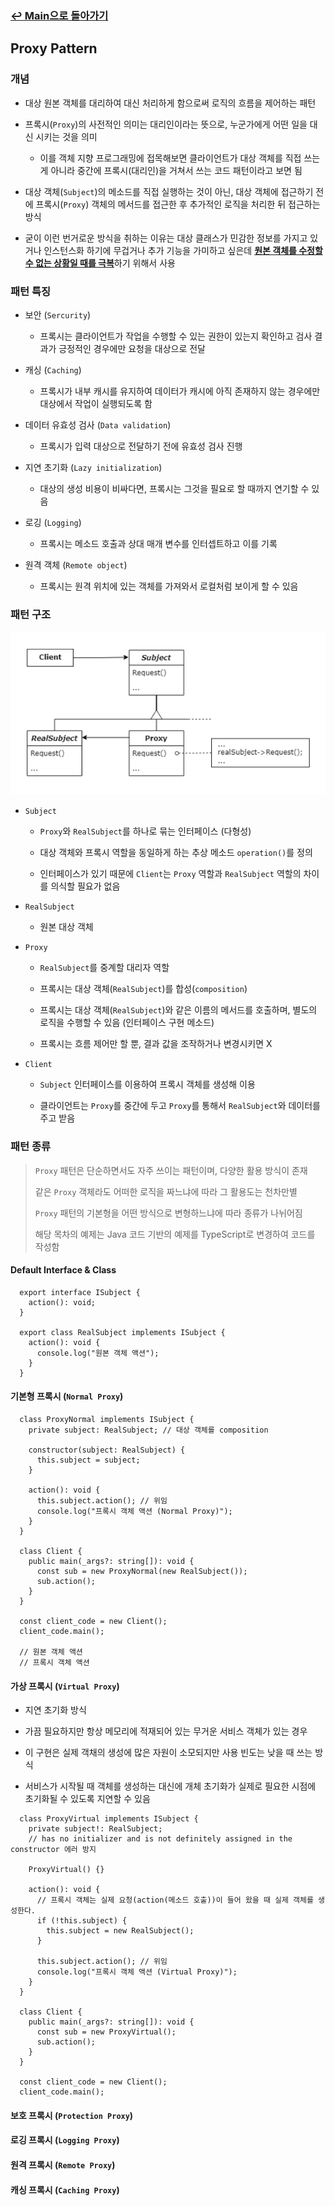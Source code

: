 ### [↩︎ Main으로 돌아가기](../../README.md)

## Proxy Pattern

### 개념

- 대상 원본 객체를 대리하여 대신 처리하게 함으로써 로직의 흐름을 제어하는 패턴

- 프록시(`Proxy`)의 사전적인 의미는 대리인이라는 뜻으로, 누군가에게 어떤 일을 대신 시키는 것을 의미

  - 이를 객체 지향 프로그래밍에 접목해보면 클라이언트가 대상 객체를 직접 쓰는게 아니라 중간에 프록시(대리인)을 거쳐서 쓰는 코드 패턴이라고 보면 됨

- 대상 객체(`Subject`)의 메소드를 직접 실행하는 것이 아닌, 대상 객체에 접근하기 전에 프록시(`Proxy`) 객체의 메서드를 접근한 후 추가적인 로직을 처리한 뒤 접근하는 방식

- 굳이 이런 번거로운 방식을 취하는 이유는 대상 클래스가 민감한 정보를 가지고 있거나 인스턴스화 하기에 무겁거나 추가 기능을 가미하고 싶은데 <b><u>원본 객체를 수정할 수 없는 상황일 때를 극복</u></b>하기 위해서 사용

### 패턴 특징

- 보안 (`Sercurity`)

  - 프록시는 클라이언트가 작업을 수행할 수 있는 권한이 있는지 확인하고 검사 결과가 긍정적인 경우에만 요청을 대상으로 전달

- 캐싱 (`Caching`)

  - 프록시가 내부 캐시를 유지하여 데이터가 캐시에 아직 존재하지 않는 경우에만 대상에서 작업이 실행되도록 함

- 데이터 유효성 검사 (`Data validation`)

  - 프록시가 입력 대상으로 전달하기 전에 유효성 검사 진행

- 지연 초기화 (`Lazy initialization`)

  - 대상의 생성 비용이 비싸다면, 프록시는 그것을 필요로 할 때까지 연기할 수 있음

- 로깅 (`Logging`)

  - 프록시는 메소드 호출과 상대 매개 변수를 인터셉트하고 이를 기록

- 원격 객체 (`Remote object`)

  - 프록시는 원격 위치에 있는 객체를 가져와서 로컬처럼 보이게 할 수 있음

### 패턴 구조

<div align="center">
  <img src="../../image/proxy.png">
</div>

- `Subject`

  - `Proxy`와 `RealSubject`를 하나로 묶는 인터페이스 (다형성)

  - 대상 객체와 프록시 역할을 동일하게 하는 추상 메소드 `operation()`를 정의

  - 인터페이스가 있기 때문에 `Client`는 `Proxy` 역할과 `RealSubject` 역할의 차이를 의식할 필요가 없음

- `RealSubject`

  - 원본 대상 객체

- `Proxy`

  - `RealSubject`를 중계할 대리자 역할

  - 프록시는 대상 객체(`RealSubject`)를 합성(`composition`)

  - 프록시는 대상 객체(`RealSubject`)와 같은 이름의 메서드를 호출하며, 별도의 로직을 수행할 수 있음 (인터페이스 구현 메소드)

  - 프록시는 흐름 제어만 할 뿐, 결과 값을 조작하거나 변경시키면 X

- `Client`

  - `Subject` 인터페이스를 이용하여 프록시 객체를 생성해 이용

  - 클라이언트는 `Proxy`를 중간에 두고 `Proxy`를 통해서 `RealSubject`와 데이터를 주고 받음

### 패턴 종류

> `Proxy` 패턴은 단순하면서도 자주 쓰이는 패턴이며, 다양한 활용 방식이 존재
>
> 같은 `Proxy` 객체라도 어떠한 로직을 짜느냐에 따라 그 활용도는 천차만별
>
> `Proxy` 패턴의 기본형을 어떤 방식으로 변형하느냐에 따라 종류가 나뉘어짐
>
> 해당 목차의 예제는 Java 코드 기반의 예제를 TypeScript로 변경하여 코드를 작성함

#### Default Interface & Class

```TS
  export interface ISubject {
    action(): void;
  }

  export class RealSubject implements ISubject {
    action(): void {
      console.log("원본 객체 액션");
    }
  }
```

#### 기본형 프록시 (`Normal Proxy`)

```TS
  class ProxyNormal implements ISubject {
    private subject: RealSubject; // 대상 객체를 composition

    constructor(subject: RealSubject) {
      this.subject = subject;
    }

    action(): void {
      this.subject.action(); // 위임
      console.log("프록시 객체 액션 (Normal Proxy)");
    }
  }

  class Client {
    public main(_args?: string[]): void {
      const sub = new ProxyNormal(new RealSubject());
      sub.action();
    }
  }

  const client_code = new Client();
  client_code.main();

  // 원본 객체 액션
  // 프록시 객체 액션
```

#### 가상 프록시 (`Virtual Proxy`)

- 지연 초기화 방식

- 가끔 필요하지만 항상 메모리에 적재되어 있는 무거운 서비스 객체가 있는 경우

- 이 구현은 실제 객채의 생성에 많은 자원이 소모되지만 사용 빈도는 낮을 때 쓰는 방식

- 서비스가 시작될 때 객체를 생성하는 대신에 개체 초기화가 실제로 필요한 시점에 초기화될 수 있도록 지연할 수 있음

```TS
  class ProxyVirtual implements ISubject {
    private subject!: RealSubject;
    // has no initializer and is not definitely assigned in the constructor 에러 방지

    ProxyVirtual() {}

    action(): void {
      // 프록시 객체는 실제 요청(action(메소드 호출))이 들어 왔을 때 실제 객체를 생성한다.
      if (!this.subject) {
        this.subject = new RealSubject();
      }

      this.subject.action(); // 위임
      console.log("프록시 객체 액션 (Virtual Proxy)");
    }
  }

  class Client {
    public main(_args?: string[]): void {
      const sub = new ProxyVirtual();
      sub.action();
    }
  }

  const client_code = new Client();
  client_code.main();
```

#### 보호 프록시 (`Protection Proxy`)

#### 로깅 프록시 (`Logging Proxy`)

#### 원격 프록시 (`Remote Proxy`)

#### 캐싱 프록시 (`Caching Proxy`)
